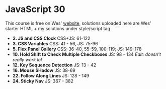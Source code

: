 # JavaScript 30

This course is free on Wes' [website](https://javascript30.com/ "JavaScript 30"), solutions uploaded here are Wes' starter HTML + my solutions under style/script tag

- **2. JS and CSS Clock** CSS+JS: 61-122
- **3. CSS Variables** CSS: 41 - 56, JS: 75-96
- **5. Flex Panel Gallery** CSS: 36-40, 55-59, 100-119; JS: 149-178
- **10. Hold Shift to Check Multiple Checkboxes** JS: 98 - 134
    <em>Edit: doesn't really work lol </em>
- **12. Key Sequence Detection** JS: 13 - 42
- **16. Mouse SHadow** JS: 38-69
- **22. Follow Along Lines** JS: 128 - 149
- **24. Sticky Nav** JS: 367 - 382
